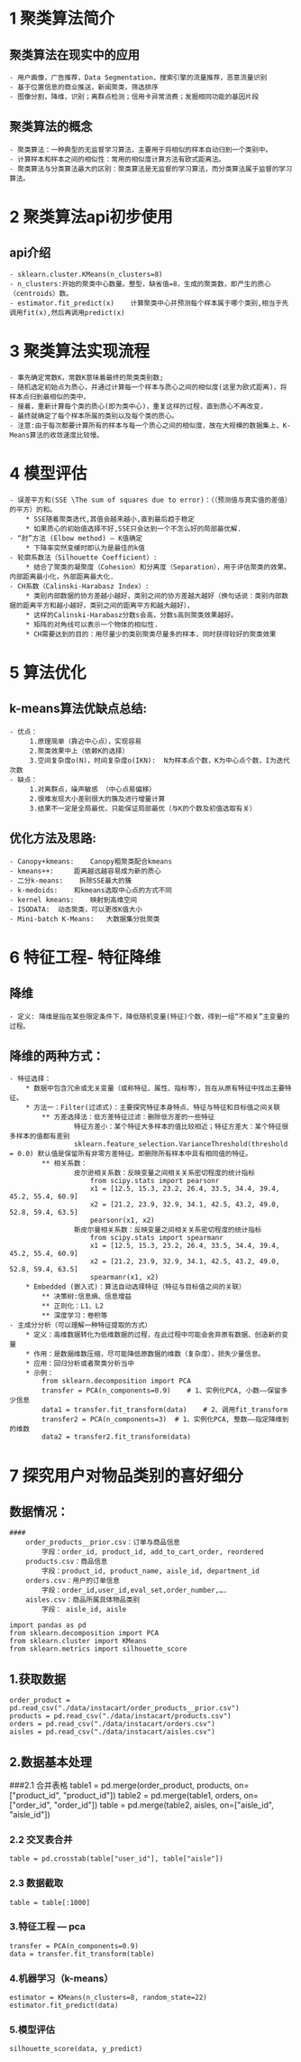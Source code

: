 # 1 聚类算法简介
## 聚类算法在现实中的应用
    - 用户画像，广告推荐，Data Segmentation，搜索引擎的流量推荐，恶意流量识别
    - 基于位置信息的商业推送，新闻聚类，筛选排序
    - 图像分割，降维，识别；离群点检测；信用卡异常消费；发掘相同功能的基因片段
## 聚类算法的概念
    - 聚类算法：一种典型的无监督学习算法，主要用于将相似的样本自动归到一个类别中。
    - 计算样本和样本之间的相似性：常用的相似度计算方法有欧式距离法。
    - 聚类算法与分类算法最大的区别：聚类算法是无监督的学习算法，而分类算法属于监督的学习算法。

# 2 聚类算法api初步使用
## api介绍
    - sklearn.cluster.KMeans(n_clusters=8)
    - n_clusters:开始的聚类中心数量。整型，缺省值=8，生成的聚类数，即产生的质心（centroids）数。
    - estimator.fit_predict(x)    计算聚类中心并预测每个样本属于哪个类别,相当于先调用fit(x),然后再调用predict(x)

# 3 聚类算法实现流程
    - 事先确定常数K，常数K意味着最终的聚类类别数;
    - 随机选定初始点为质心，并通过计算每一个样本与质心之间的相似度(这里为欧式距离)，将样本点归到最相似的类中，
    - 接着，重新计算每个类的质心(即为类中心)，重复这样的过程，直到质心不再改变，
    - 最终就确定了每个样本所属的类别以及每个类的质心。
    - 注意:由于每次都要计算所有的样本与每一个质心之间的相似度，故在大规模的数据集上，K-Means算法的收敛速度比较慢。

# 4 模型评估
    - 误差平方和(SSE \The sum of squares due to error)：（（预测值与真实值的差值）的平方）的和。
        * SSE随着聚类迭代,其值会越来越小,直到最后趋于稳定
        * 如果质心的初始值选择不好,SSE只会达到一个不怎么好的局部最优解.
    - “肘”方法 (Elbow method) — K值确定    
        * 下降率突然变缓时即认为是最佳的k值
    - 轮廓系数法（Silhouette Coefficient）:
        * 结合了聚类的凝聚度（Cohesion）和分离度（Separation），用于评估聚类的效果。内部距离最小化，外部距离最大化.
    - CH系数（Calinski-Harabasz Index）:
        * 类别内部数据的协方差越小越好，类别之间的协方差越大越好（换句话说：类别内部数据的距离平方和越小越好，类别之间的距离平方和越大越好），
        * 这样的Calinski-Harabasz分数s会高，分数s高则聚类效果越好。
        * 矩阵的对角线可以表示一个物体的相似性.
        * CH需要达到的目的：用尽量少的类别聚类尽量多的样本，同时获得较好的聚类效果

# 5 算法优化
## k-means算法优缺点总结:
    - 优点：
        ​ 1.原理简单（靠近中心点），实现容易
        ​ 2.聚类效果中上（依赖K的选择）
        ​ 3.空间复杂度o(N)，时间复杂度o(IKN):  N为样本点个数，K为中心点个数，I为迭代次数
    - 缺点：
        ​ 1.对离群点，噪声敏感 （中心点易偏移）
        ​ 2.很难发现大小差别很大的簇及进行增量计算
        ​ 3.结果不一定是全局最优，只能保证局部最优（与K的个数及初值选取有关）
## 优化方法及思路:
    - Canopy+kmeans:    Canopy粗聚类配合kmeans
    - kmeans++:	    距离越远越容易成为新的质心
    - 二分k-means:	拆除SSE最大的簇
    - k-medoids:	和kmeans选取中心点的方式不同
    - kernel kmeans:	映射到高维空间
    - ISODATA:	动态聚类，可以更改K值大小
    - Mini-batch K-Means:	大数据集分批聚类

# 6 特征工程- 特征降维
## 降维
    - 定义: 降维是指在某些限定条件下，降低随机变量(特征)个数，得到一组“不相关”主变量的过程。
## 降维的两种方式：
    - 特征选择：
        * 数据中包含冗余或无关变量（或称特征、属性、指标等），旨在从原有特征中找出主要特征。
        * 方法一：Filter(过滤式)：主要探究特征本身特点、特征与特征和目标值之间关联
            ** 方差选择法：低方差特征过滤：删除低方差的一些特征
                    特征方差小：某个特征大多样本的值比较相近；特征方差大：某个特征很多样本的值都有差别
                    sklearn.feature_selection.VarianceThreshold(threshold = 0.0) 默认值是保留所有非零方差特征。即删除所有样本中具有相同值的特征。
            ** 相关系数：
                    皮尔逊相关系数：反映变量之间相关关系密切程度的统计指标
                        from scipy.stats import pearsonr
                        x1 = [12.5, 15.3, 23.2, 26.4, 33.5, 34.4, 39.4, 45.2, 55.4, 60.9]
                        x2 = [21.2, 23.9, 32.9, 34.1, 42.5, 43.2, 49.0, 52.8, 59.4, 63.5]
                        pearsonr(x1, x2)
                    斯皮尔曼相关系数：反映变量之间相关关系密切程度的统计指标
                        from scipy.stats import spearmanr
                        x1 = [12.5, 15.3, 23.2, 26.4, 33.5, 34.4, 39.4, 45.2, 55.4, 60.9]
                        x2 = [21.2, 23.9, 32.9, 34.1, 42.5, 43.2, 49.0, 52.8, 59.4, 63.5]
                        spearmanr(x1, x2) 
        * Embedded (嵌入式)：算法自动选择特征（特征与目标值之间的关联）
            ** 决策树:信息熵、信息增益
            ** 正则化：L1、L2
            ** 深度学习：卷积等    
    - 主成分分析（可以理解一种特征提取的方式）
        * 定义：高维数据转化为低维数据的过程，在此过程中可能会舍弃原有数据、创造新的变量
        * 作用：是数据维数压缩，尽可能降低原数据的维数（复杂度），损失少量信息。
        * 应用：回归分析或者聚类分析当中
        * 示例：
            from sklearn.decomposition import PCA
            transfer = PCA(n_components=0.9)    # 1、实例化PCA, 小数——保留多少信息
            data1 = transfer.fit_transform(data)    # 2、调用fit_transform
            transfer2 = PCA(n_components=3)  # 1、实例化PCA, 整数——指定降维到的维数
            data2 = transfer2.fit_transform(data)
    
# 7 探究用户对物品类别的喜好细分
## 数据情况：
    ####
        order_products__prior.csv：订单与商品信息
            字段：order_id, product_id, add_to_cart_order, reordered
        products.csv：商品信息
            字段：product_id, product_name, aisle_id, department_id
        orders.csv：用户的订单信息
            字段：order_id,user_id,eval_set,order_number,….
        aisles.csv：商品所属具体物品类别
            字段： aisle_id, aisle

    import pandas as pd
    from sklearn.decomposition import PCA
    from sklearn.cluster import KMeans
    from sklearn.metrics import silhouette_score
## 1.获取数据
    order_product = pd.read_csv("./data/instacart/order_products__prior.csv")
    products = pd.read_csv("./data/instacart/products.csv")
    orders = pd.read_csv("./data/instacart/orders.csv")
    aisles = pd.read_csv("./data/instacart/aisles.csv")
## 2.数据基本处理
###2.1 合并表格
    table1 = pd.merge(order_product, products, on=["product_id", "product_id"])
    table2 = pd.merge(table1, orders, on=["order_id", "order_id"])
    table = pd.merge(table2, aisles, on=["aisle_id", "aisle_id"])
### 2.2 交叉表合并
    table = pd.crosstab(table["user_id"], table["aisle"])
### 2.3 数据截取
    table = table[:1000]
### 3.特征工程 — pca
    transfer = PCA(n_components=0.9)
    data = transfer.fit_transform(table)
### 4.机器学习（k-means）
    estimator = KMeans(n_clusters=8, random_state=22)
    estimator.fit_predict(data)
### 5.模型评估
    silhouette_score(data, y_predict)
